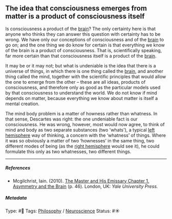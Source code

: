 ## The idea that consciousness emerges from matter is a product of consciousness itself

Is consciousness a product of the [brain](Brain.md)? The only certainty here is that anyone who thinks they can answer this question with certainty has to be wrong. We have only our conceptions of consciousness and of the [brain](Brain.md) to go on; and the one thing we do know for certain is that everything we know of the brain is a product of consciousness. That is, scientifically speaking, far more certain than that consciousness itself is a product of the [brain](Brain.md). 

It may be or it may not; but what is undeniable is the idea that there is a universe of things, in which there is one thing called the [brain](Brain.md), and another thing called the mind, together with the scientific principles that would allow the one to emerge from the other – these are all ideas, products of consciousness, and therefore only as good as the particular models used by that consciousness to understand the world. We do not know if mind depends on matter, because everything we know about matter is itself a mental creation. 

The mind body problem is a matter of howness rather than whatness. In that sense, Descartes was right: the one undeniable fact is our consciousness. He was wrong, however, most would now agree, to think of mind and body as two separate substances (two 'whats'), a typical [left hemisphere](Left%20hemisphere.md) way of thinking, a concern with the ‘whatness’ of things. Where it was so obviously a matter of two ‘hownesses’ in the same thing, two different modes of being (as the [right hemisphere](Right%20hemisphere.md) would see it), he could formulate this only as two whatnesses, two different things. 

---

##### References

* Mcgilchrist, Iain. (2010). [The Master and His Emissary Chapter 1. Asymmetry and the Brain](The%20Master%20and%20His%20Emissary%20Chapter%201.%20Asymmetry%20and%20the%20Brain.md) (p. 46). London, UK: *Yale University Press.*

##### Metadata

Type: #🔴 
Tags: [Philosophy](Philosophy.md) / [Neuroscience](Neuroscience.md)
Status: #☀️ 
